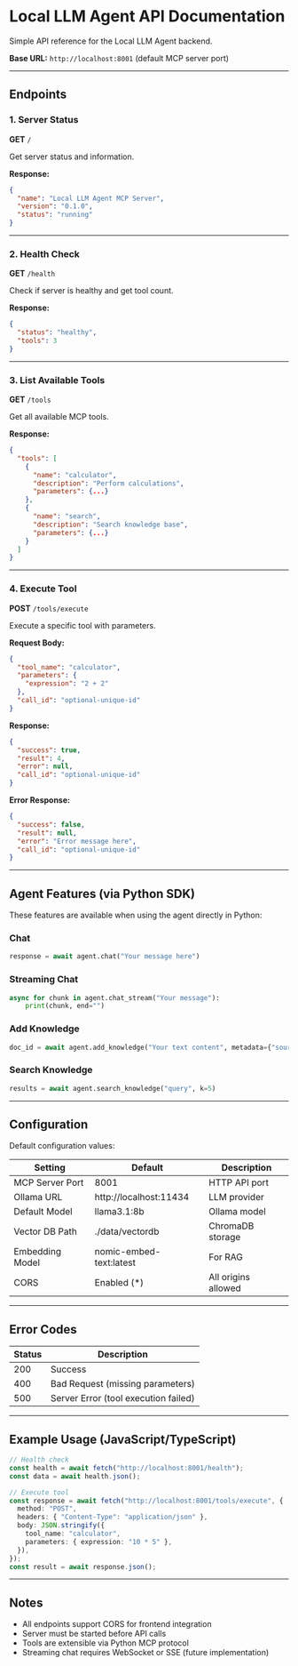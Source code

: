 # Local LLM Agent API Documentation

Simple API reference for the Local LLM Agent backend.

**Base URL:** `http://localhost:8001` (default MCP server port)

---

## Endpoints

### 1. Server Status

**GET** `/`

Get server status and information.

**Response:**

```json
{
  "name": "Local LLM Agent MCP Server",
  "version": "0.1.0",
  "status": "running"
}
```

---

### 2. Health Check

**GET** `/health`

Check if server is healthy and get tool count.

**Response:**

```json
{
  "status": "healthy",
  "tools": 3
}
```

---

### 3. List Available Tools

**GET** `/tools`

Get all available MCP tools.

**Response:**

```json
{
  "tools": [
    {
      "name": "calculator",
      "description": "Perform calculations",
      "parameters": {...}
    },
    {
      "name": "search",
      "description": "Search knowledge base",
      "parameters": {...}
    }
  ]
}
```

---

### 4. Execute Tool

**POST** `/tools/execute`

Execute a specific tool with parameters.

**Request Body:**

```json
{
  "tool_name": "calculator",
  "parameters": {
    "expression": "2 + 2"
  },
  "call_id": "optional-unique-id"
}
```

**Response:**

```json
{
  "success": true,
  "result": 4,
  "error": null,
  "call_id": "optional-unique-id"
}
```

**Error Response:**

```json
{
  "success": false,
  "result": null,
  "error": "Error message here",
  "call_id": "optional-unique-id"
}
```

---

## Agent Features (via Python SDK)

These features are available when using the agent directly in Python:

### Chat

```python
response = await agent.chat("Your message here")
```

### Streaming Chat

```python
async for chunk in agent.chat_stream("Your message"):
    print(chunk, end="")
```

### Add Knowledge

```python
doc_id = await agent.add_knowledge("Your text content", metadata={"source": "doc1"})
```

### Search Knowledge

```python
results = await agent.search_knowledge("query", k=5)
```

---

## Configuration

Default configuration values:

| Setting         | Default                 | Description         |
| --------------- | ----------------------- | ------------------- |
| MCP Server Port | 8001                    | HTTP API port       |
| Ollama URL      | http://localhost:11434  | LLM provider        |
| Default Model   | llama3.1:8b             | Ollama model        |
| Vector DB Path  | ./data/vectordb         | ChromaDB storage    |
| Embedding Model | nomic-embed-text:latest | For RAG             |
| CORS            | Enabled (\*)            | All origins allowed |

---

## Error Codes

| Status | Description                          |
| ------ | ------------------------------------ |
| 200    | Success                              |
| 400    | Bad Request (missing parameters)     |
| 500    | Server Error (tool execution failed) |

---

## Example Usage (JavaScript/TypeScript)

```typescript
// Health check
const health = await fetch("http://localhost:8001/health");
const data = await health.json();

// Execute tool
const response = await fetch("http://localhost:8001/tools/execute", {
  method: "POST",
  headers: { "Content-Type": "application/json" },
  body: JSON.stringify({
    tool_name: "calculator",
    parameters: { expression: "10 * 5" },
  }),
});
const result = await response.json();
```

---

## Notes

- All endpoints support CORS for frontend integration
- Server must be started before API calls
- Tools are extensible via Python MCP protocol
- Streaming chat requires WebSocket or SSE (future implementation)
